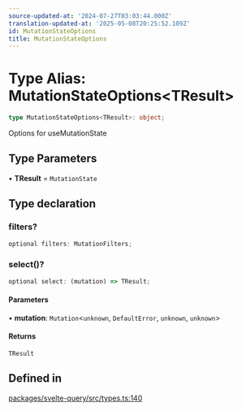 ```yaml
---
source-updated-at: '2024-07-27T03:03:44.000Z'
translation-updated-at: '2025-05-08T20:25:52.109Z'
id: MutationStateOptions
title: MutationStateOptions
---
```


# Type Alias: MutationStateOptions\<TResult\>

```ts
type MutationStateOptions<TResult>: object;
```

Options for useMutationState

## Type Parameters

• **TResult** = `MutationState`

## Type declaration

### filters?

```ts
optional filters: MutationFilters;
```

### select()?

```ts
optional select: (mutation) => TResult;
```

#### Parameters

• **mutation**: `Mutation`\<`unknown`, `DefaultError`, `unknown`, `unknown`\>

#### Returns

`TResult`

## Defined in

[packages/svelte-query/src/types.ts:140](https://github.com/TanStack/query/blob/dac5da5416b82b0be38a8fb34dde1fc6670f0a59/packages/svelte-query/src/types.ts#L140)

